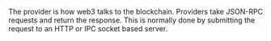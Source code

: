 
The provider is how web3 talks to the blockchain. Providers take JSON-RPC requests and return the response. This is normally done by submitting the request to an HTTP or IPC socket based server.


